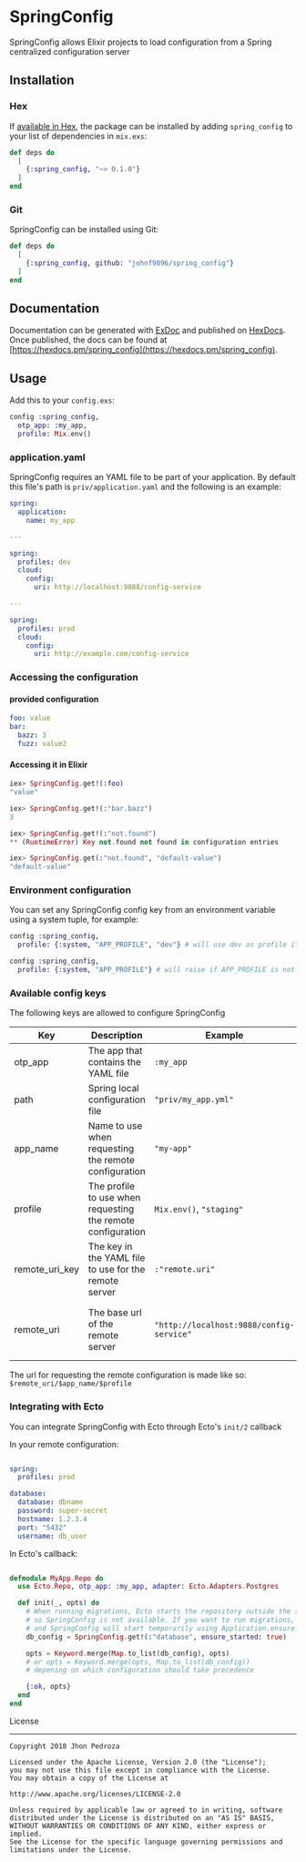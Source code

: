 # SpringConfig

SpringConfig allows Elixir projects to load configuration from a Spring centralized configuration server

## Installation

### Hex

If [available in Hex](https://hex.pm/docs/publish), the package can be installed
by adding `spring_config` to your list of dependencies in `mix.exs`:

```elixir
def deps do
  [
    {:spring_config, "~> 0.1.0"}
  ]
end
```

### Git

SpringConfig can be installed using Git:

```elixir
def deps do
  [
    {:spring_config, github: "johnf9896/spring_config"}
  ]
end
```

## Documentation

Documentation can be generated with [ExDoc](https://github.com/elixir-lang/ex_doc)
and published on [HexDocs](https://hexdocs.pm). Once published, the docs can
be found at [https://hexdocs.pm/spring_config](https://hexdocs.pm/spring_config).

## Usage

Add this to your `config.exs`:

```elixir
config :spring_config,
  otp_app: :my_app,
  profile: Mix.env()
```

### application.yaml

SpringConfig requires an YAML file to be part of your application. By default this file's path is `priv/application.yaml` and the following is an example:

```yaml
spring:
  application:
    name: my_app

---

spring:
  profiles: dev
  cloud:
    config:
      uri: http://localhost:9888/config-service

---

spring:
  profiles: prod
  cloud:
    config:
      uri: http://example.com/config-service
```

### Accessing the configuration

#### provided configuration

```yaml
foo: value
bar:
  bazz: 3
  fuzz: value2
```

#### Accessing it in Elixir

```elixir
iex> SpringConfig.get!(:foo)
"value"

iex> SpringConfig.get!(:"bar.bazz")
3

iex> SpringConfig.get!(:"not.found")
** (RuntimeError) Key not.found not found in configuration entries

iex> SpringConfig.get(:"not.found", "default-value")
"default-value"
```

### Environment configuration

You can set any SpringConfig config key from an environment variable using a system tuple, for example:

```elixir
config :spring_config,
  profile: {:system, "APP_PROFILE", "dev"} # will use dev as profile if APP_PROFILE is not defined

config :spring_config,
  profile: {:system, "APP_PROFILE"} # will raise if APP_PROFILE is not defined
```

### Available config keys

The following keys are allowed to configure SpringConfig

| Key | Description | Example | Required | Default | Type |
| --- | --- | --- | --- | --- | --- |
| otp_app | The app that contains the YAML file | `:my_app` | Yes | N/A | Atom or String |
| path | Spring local configuration file | `"priv/my_app.yml"` | No | `"priv/application.yml"` | String |
| app_name | Name to use when requesting the remote configuration | `"my-app"` | No | The value of the key `"string.application.name"` in the YAML file. Will raise if neither is found | String |
| profile | The profile to use when requesting the remote configuration | `Mix.env()`, `"staging"` | Yes | N/A | Atom or String |
| remote_uri_key | The key in the YAML file to use for the remote server | `:"remote.uri"` | No | `:"spring.cloud.config.uri"` | Atom or String |
| remote_uri | The base url of the remote server | `"http://localhost:9888/config-service"` | No | The value of the `remote_uri_key`. if present the key specified in `remote_uri_key` is not required to be present | String |

The url for requesting the remote configuration is made like so:
`$remote_uri/$app_name/$profile`

### Integrating with Ecto

You can integrate SpringConfig with Ecto through Ecto's `init/2` callback

In your remote configuration:

```yaml

spring:
  profiles: prod

database:
  database: dbname
  password: super-secret
  hostname: 1.2.3.4
  port: "5432"
  username: db_user

```

In Ecto's callback:

```elixir

defmodule MyApp.Repo do
  use Ecto.Repo, otp_app: :my_app, adapter: Ecto.Adapters.Postgres

  def init(_, opts) do
    # When running migrations, Ecto starts the repository outside the supervision tree,
    # so SpringConfig is not available. If you want to run migrations, pass ensure_started: true
    # and SpringConfig will start temporarily using Application.ensure_all_started
    db_config = SpringConfig.get!(:"database", ensure_started: true)

    opts = Keyword.merge(Map.to_list(db_config), opts)
    # or opts = Keyword.merge(opts, Map.to_list(db_config))
    # depening on which configuration should take precedence

    {:ok, opts}
  end
end

```

License

-------

    Copyright 2018 Jhon Pedroza

    Licensed under the Apache License, Version 2.0 (the "License");
    you may not use this file except in compliance with the License.
    You may obtain a copy of the License at

    http://www.apache.org/licenses/LICENSE-2.0

    Unless required by applicable law or agreed to in writing, software
    distributed under the License is distributed on an "AS IS" BASIS,
    WITHOUT WARRANTIES OR CONDITIONS OF ANY KIND, either express or implied.
    See the License for the specific language governing permissions and
    limitations under the License.
